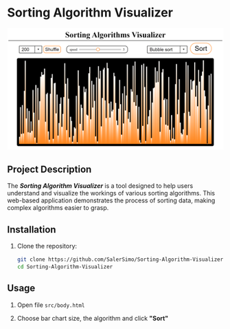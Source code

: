 # Sorting Algorithm Visualizer

![image](./assets/images/readme_image.png)

## Project Description
The ***Sorting Algorithm Visualizer*** is a  tool designed to help users understand and visualize the workings of various sorting algorithms. This web-based application demonstrates the process of sorting data, making complex algorithms easier to grasp.

## Installation
1. Clone the repository:

    ```bash
    git clone https://github.com/SalerSimo/Sorting-Algorithm-Visualizer
    cd Sorting-Algorithm-Visualizer
    ```
## Usage
1. Open file `src/body.html`

2. Choose bar chart size, the algorithm and click **"Sort"**
